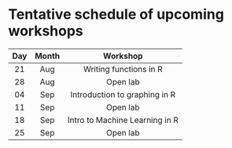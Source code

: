 # Tentative schedule of upcoming workshops

| Day | Month | Workshop                          |
|:---:|:-----:|:---------------------------------:|
| 21  | Aug   | Writing functions in R            |
| 28  | Aug   | Open lab                          |
| 04  | Sep   | Introduction to graphing in R     |
| 11  | Sep   | Open lab                          |
| 18  | Sep   | Intro to Machine Learning in R    |
| 25  | Sep   | Open lab                          |
